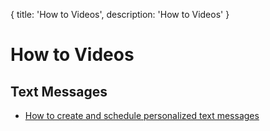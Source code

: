 {
title: 'How to Videos',
description: 'How to Videos'
}
# How to Videos

## Text Messages
* [How to create and schedule personalized text messages](/how-to/text-messages)
